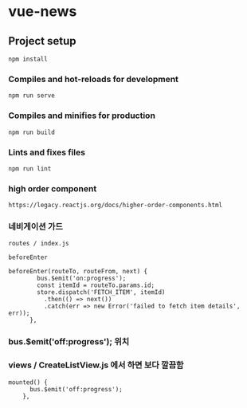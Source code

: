 # vue-news

## Project setup
```
npm install
```

### Compiles and hot-reloads for development
```
npm run serve
```

### Compiles and minifies for production
```
npm run build
```

### Lints and fixes files
```
npm run lint
```

### high order component
```
https://legacy.reactjs.org/docs/higher-order-components.html
```

### 네비게이션 가드
```
routes / index.js 

beforeEnter

beforeEnter(routeTo, routeFrom, next) {
        bus.$emit('on:progress');
        const itemId = routeTo.params.id;
        store.dispatch('FETCH_ITEM', itemId)
          .then(() => next())
          .catch(err => new Error('failed to fetch item details', err));
      },
```

### bus.$emit('off:progress'); 위치
### views / CreateListView.js 에서 하면 보다 깔끔함
```
mounted() {
      bus.$emit('off:progress');
    },
```